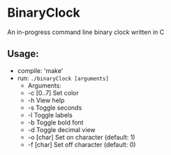 # BinaryClock 
An in-progress command line binary clock written in C 
## Usage: 
- compile: 'make' 
- run: `./binaryClock [arguments]`
	- Arguments: 
	- -c [0..7]	Set color 
	- -h		View help
	- -s		Toggle seconds
	- -l		Toggle labels
	- -b		Toggle bold font 
	- -d		Toggle decimal view 
	- -o [char]	Set on character (default: 1)
	- -f [char]	Set off character (default: 0)
